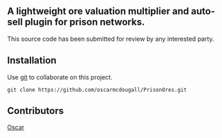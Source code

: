 ## A lightweight ore valuation multiplier and auto-sell plugin for prison networks.

This source code has been submitted for review by any interested party.

## Installation

Use [git](https://git-scm.com) to collaborate on this project.

```
git clone https://github.com/oscarmcdougall/PrisonOres.git
``` 

## Contributors

[Oscar](https://oscar.red)